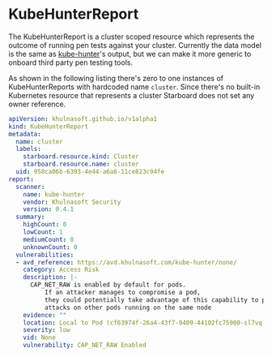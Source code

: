 # KubeHunterReport

The KubeHunterReport is a cluster scoped resource which represents the outcome of running pen tests against your cluster.
Currently the data model is the same as [kube-hunter]'s output, but we can make it more generic to onboard third
party pen testing tools.

As shown in the following listing there's zero to one instances of KubeHunterReports with hardcoded name `cluster`.
Since there's no built-in Kubernetes resource that represents a cluster Starboard does not set any owner reference.

```yaml
apiVersion: khulnasoft.github.io/v1alpha1
kind: KubeHunterReport
metadata:
  name: cluster
  labels:
    starboard.resource.kind: Cluster
    starboard.resource.name: cluster
  uid: 958ca06b-6393-4e44-a6a6-11ce823c94fe
report:
  scanner:
    name: kube-hunter
    vendor: Khulnasoft Security
    version: 0.4.1
  summary:
    highCount: 0
    lowCount: 1
    mediumCount: 0
    unknownCount: 0
  vulnerabilities:
  - avd_reference: https://avd.khulnasoft.com/kube-hunter/none/
    category: Access Risk
    description: |-
      CAP_NET_RAW is enabled by default for pods.
          If an attacker manages to compromise a pod,
          they could potentially take advantage of this capability to perform network
          attacks on other pods running on the same node
    evidence: ""
    location: Local to Pod (cf63974f-26a4-43f7-9409-44102fc75900-sl7vq)
    severity: low
    vid: None
    vulnerability: CAP_NET_RAW Enabled
```

[kube-hunter]: https://github.com/khulnasoft/kube-hunter
